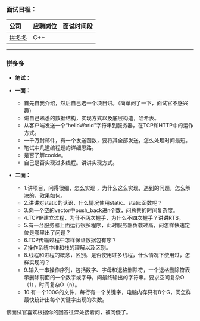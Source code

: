 ### **面试日程：** 

| 公司 | 应聘岗位 |面试时间段 |
| :------------- |:-------------|:-------------|
|[拼多多](#pinduoduo) | C++ |   |

----
### <a id="pinduoduo"> 拼多多 </a>
- **笔试：**
- **一面：**
    - 首先自我介绍，然后自己选一个项目讲。（简单问了一下，面试官不感兴趣）
    - 讲自己熟悉的数据结构，实现方式以及底层构造，哈希表。
    - 从客户端发送一个“helloWorld”字符串到服务器，在TCP和HTTP中的运作方式。
    - 一千万封邮件，有一个发送函数，要将其全部发送，怎么处理时间最短。
    - 笔试中几道编程题的详细思路。
    - 是否了解cookie。
    - 自己是否实现过多线程。讲讲实现方式。
    
- **二面：**
    - 1.讲项目，问得很细，怎么实现 ，为什么这么实现，遇到的问题，怎么解决的，效果如何。<br>
    - 2.讲讲对static的认识，什么情况使用static。static函数呢？<br>
    - 3.向一个空的vector中push_back进n个数，问总共的时间复杂度。<br>
    - 4.TCPIP建立过程，为什不两次握手，为什么不四次握手？讲讲RTS。<br>
    - 5.有一台服务器上面运行很多程序，此时服务器负载过高，问怎样快速定位是哪里出了问题？<br>
    - 6.TCP传输过程中怎样保证数据包有序？<br>
    - 7.操作系统中堆和栈的理解以及区别。<br>
    - 8.线程和进程的概念，区别。是否使用过多线程，什么情况下使用过，怎样实现的？<br>
    - 9.输入一串操作序列，包括数字、字母和退格删除符，一个退格删除符表示删除前面的一个数字或字母，问最终输出的字符串。要求空间复杂O（1），时间复杂O（n）。<br>
    - 10.有一个100G的文件，每行有一个关键字，电脑内存只有8个G，问怎样最快统计出每个关键字出现的次数。<br>

该面试官喜欢根据你的回答往深处接着问，被问傻了。
    
    
    
 
